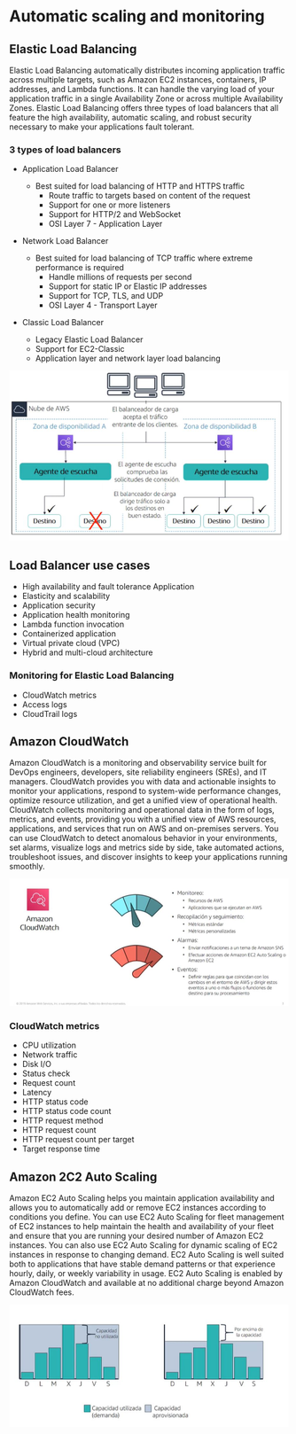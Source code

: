 # Automatic scaling and monitoring 

## Elastic Load Balancing

Elastic Load Balancing automatically distributes incoming application traffic across multiple targets, such as Amazon EC2 instances, containers, IP addresses, and Lambda functions. It can handle the varying load of your application traffic in a single Availability Zone or across multiple Availability Zones. Elastic Load Balancing offers three types of load balancers that all feature the high availability, automatic scaling, and robust security necessary to make your applications fault tolerant.

### 3 types of load balancers

- Application Load Balancer
  - Best suited for load balancing of HTTP and HTTPS traffic
    - Route traffic to targets based on content of the request
    - Support for one or more listeners
    - Support for HTTP/2 and WebSocket
    - OSI Layer 7 - Application Layer

- Network Load Balancer
    - Best suited for load balancing of TCP traffic where extreme performance is required
        - Handle millions of requests per second
        - Support for static IP or Elastic IP addresses
        - Support for TCP, TLS, and UDP
        - OSI Layer 4 - Transport Layer
- Classic Load Balancer
    - Legacy Elastic Load Balancer
    - Support for EC2-Classic
    - Application layer and network layer load balancing

![LoadBalancer](../img/LB.JPG)

## Load Balancer use cases

- High availability and fault tolerance Application
- Elasticity and scalability
- Application security
- Application health monitoring
- Lambda function invocation
- Containerized application
- Virtual private cloud (VPC)
- Hybrid and multi-cloud architecture

### Monitoring for Elastic Load Balancing

- CloudWatch metrics
- Access logs
- CloudTrail logs

## Amazon CloudWatch

Amazon CloudWatch is a monitoring and observability service built for DevOps engineers, developers, site reliability engineers (SREs), and IT managers. CloudWatch provides you with data and actionable insights to monitor your applications, respond to system-wide performance changes, optimize resource utilization, and get a unified view of operational health. CloudWatch collects monitoring and operational data in the form of logs, metrics, and events, providing you with a unified view of AWS resources, applications, and services that run on AWS and on-premises servers. You can use CloudWatch to detect anomalous behavior in your environments, set alarms, visualize logs and metrics side by side, take automated actions, troubleshoot issues, and discover insights to keep your applications running smoothly.


![CloudWatch](../img/CW.JPG)

### CloudWatch metrics

- CPU utilization
- Network traffic
- Disk I/O
- Status check
- Request count
- Latency
- HTTP status code
- HTTP status code count
- HTTP request method
- HTTP request count
- HTTP request count per target
- Target response time


## Amazon 2C2 Auto Scaling

Amazon EC2 Auto Scaling helps you maintain application availability and allows you to automatically add or remove EC2 instances according to conditions you define. You can use EC2 Auto Scaling for fleet management of EC2 instances to help maintain the health and availability of your fleet and ensure that you are running your desired number of Amazon EC2 instances. You can also use EC2 Auto Scaling for dynamic scaling of EC2 instances in response to changing demand. EC2 Auto Scaling is well suited both to applications that have stable demand patterns or that experience hourly, daily, or weekly variability in usage. EC2 Auto Scaling is enabled by Amazon CloudWatch and available at no additional charge beyond Amazon CloudWatch fees.

![AutoScaling](../img/AS.JPG)

